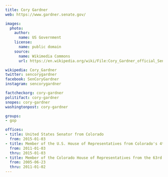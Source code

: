 ```yaml
---
title: Cory Gardner
web: https://www.gardner.senate.gov/

images:
  photo:
    author:
      name: US Government
    license:
      name: public domain
    source:
      name: Wikimedia Commons
      url: https://en.wikipedia.org/wiki/File:Cory_Gardner_official_Senate_portrait.jpeg

wikipedia: Cory_Gardner
twitter: sencorygardner
facebook: SenCoryGardner
instagram: sencorygardner

factcheckorg: cory-gardner
politifact: cory-gardner
snopes: cory-gardner
washingtonpost: cory-gardner

groups:
- gop

offices:
- title: United States Senator from Colorado
  from: 2015-01-03
- title: Member of the U.S. House of Representatives from Colorado's 4th district
  from: 2011-01-03
  thru: 2015-01-03
- title: Member of the Colorado House of Representatives from the 63rd district
  from: 2005-06-23
  thru: 2011-01-02
---
```

